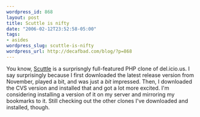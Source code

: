```yaml
--- 
wordpress_id: 868
layout: post
title: Scuttle is nifty
date: "2006-02-12T23:52:58-05:00"
tags: 
- asides
wordpress_slug: scuttle-is-nifty
wordpress_url: http://decafbad.com/blog/?p=868
---
```

You know, <a href="http://scuttle.org">Scuttle</a> is a surprisngly full-featured PHP clone of del.icio.us.  I say surprisingly because I first downloaded the latest release version from November, played a bit, and was just a <i>bit</i> impressed.  Then, I downloaded the CVS version and installed that and got a lot more excited.  I'm considering installing a version of it on my server and mirroring my bookmarks to it.  Still checking out the other clones I've downloaded and installed, though.
